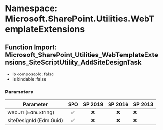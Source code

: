 # Namespace: Microsoft.SharePoint.Utilities.WebTemplateExtensions

## Function Import: Microsoft_SharePoint_Utilities_WebTemplateExtensions_SiteScriptUtility_AddSiteDesignTask

- Is composable: false
- Is bindable: false

### Parameters

Parameter | SPO | SP 2019 | SP 2016 | SP 2013
----------|:---:|:-------:|:-------:|:-------
webUrl (Edm.String) | ✅ | ❌ | ❌ | ❌
siteDesignId (Edm.Guid) | ✅ | ❌ | ❌ | ❌